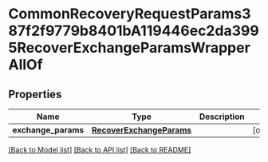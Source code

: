 # CommonRecoveryRequestParams387f2f9779b8401bA119446ec2da3995RecoverExchangeParamsWrapperAllOf


## Properties
Name | Type | Description | Notes
------------ | ------------- | ------------- | -------------
**exchange_params** | [**RecoverExchangeParams**](RecoverExchangeParams.md) |  | [optional] 

[[Back to Model list]](../README.md#documentation-for-models) [[Back to API list]](../README.md#documentation-for-api-endpoints) [[Back to README]](../README.md)


